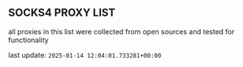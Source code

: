 ## SOCKS4 PROXY LIST

all proxies in this list were collected from open sources and tested for functionality

last update: `2025-01-14 12:04:01.733281+00:00`